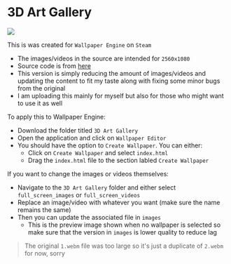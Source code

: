 # 3D Art Gallery

<img src="demo/art-gallery.gif" />

This is was created for ```Wallpaper Engine``` on ```Steam```
- The images/videos in the source are intended for ```2560x1080```
- Source code is from [here](https://steamcommunity.com/sharedfiles/filedetails/?id=2179153203)
- This version is simply reducing the amount of images/videos and updating the content to fit my taste along with fixing some minor bugs from the original
- I am uploading this mainly for myself but also for those who might want to use it as well

To apply this to Wallpaper Engine:
- Download the folder titled ```3D Art Gallery```
- Open the application and click on ```Wallpaper Editor```
- You should have the option to ```Create Wallpaper```. You can either:
	- Click on ```Create Wallpaper``` and select ```index.html```
	- Drag the ```index.html``` file to the section labled ```Create Wallpaper```

If you want to change the images or videos themselves:
- Navigate to the ```3D Art Gallery``` folder and either select ```full_screen_images``` or ```full_screen_videos```
- Replace an image/video with whatever you want (make sure the name remains the same)
- Then you can update the associated file in ```images```
	- This is the preview image shown when no wallpaper is selected so make sure that the version in ```images``` is lower quality to reduce lag

> The original ```1.webm``` file was too large so it's just a duplicate of ```2.webm``` for now, sorry

